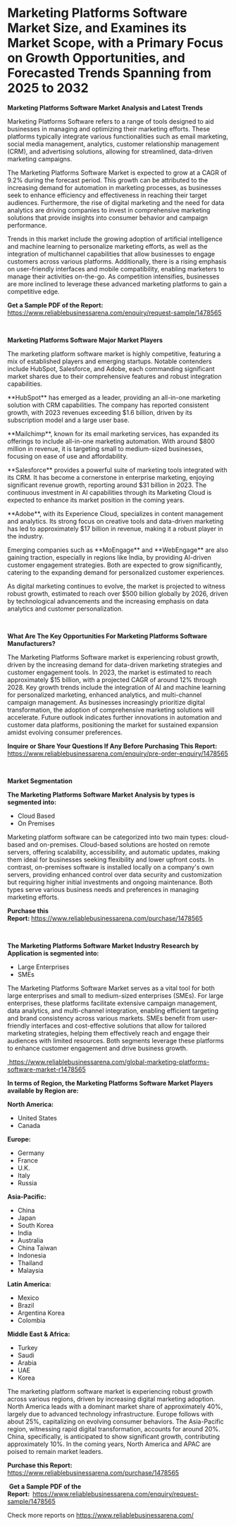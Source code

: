 <p><h1>Marketing Platforms Software Market Size, and Examines its Market Scope, with a Primary Focus on Growth Opportunities, and Forecasted Trends Spanning from 2025 to 2032</h1></p><p><strong>Marketing Platforms Software Market Analysis and Latest Trends</strong></p>
<p><p>Marketing Platforms Software refers to a range of tools designed to aid businesses in managing and optimizing their marketing efforts. These platforms typically integrate various functionalities such as email marketing, social media management, analytics, customer relationship management (CRM), and advertising solutions, allowing for streamlined, data-driven marketing campaigns.</p><p>The Marketing Platforms Software Market is expected to grow at a CAGR of 9.2% during the forecast period. This growth can be attributed to the increasing demand for automation in marketing processes, as businesses seek to enhance efficiency and effectiveness in reaching their target audiences. Furthermore, the rise of digital marketing and the need for data analytics are driving companies to invest in comprehensive marketing solutions that provide insights into consumer behavior and campaign performance.</p><p>Trends in this market include the growing adoption of artificial intelligence and machine learning to personalize marketing efforts, as well as the integration of multichannel capabilities that allow businesses to engage customers across various platforms. Additionally, there is a rising emphasis on user-friendly interfaces and mobile compatibility, enabling marketers to manage their activities on-the-go. As competition intensifies, businesses are more inclined to leverage these advanced marketing platforms to gain a competitive edge.</p></p>
<p><strong>Get a Sample PDF of the Report:&nbsp;</strong> <a href="https://www.reliablebusinessarena.com/enquiry/request-sample/1478565?utm_campaign=1948&utm_medium=2&utm_source=Github&utm_content=ia&utm_term=23032025&utm_id=marketing-platforms-software">https://www.reliablebusinessarena.com/enquiry/request-sample/1478565</a></p>
<p>&nbsp;</p>
<p><strong>Marketing Platforms Software Major Market Players</strong></p>
<p><p>The marketing platform software market is highly competitive, featuring a mix of established players and emerging startups. Notable contenders include HubSpot, Salesforce, and Adobe, each commanding significant market shares due to their comprehensive features and robust integration capabilities.</p><p>**HubSpot** has emerged as a leader, providing an all-in-one marketing solution with CRM capabilities. The company has reported consistent growth, with 2023 revenues exceeding $1.6 billion, driven by its subscription model and a large user base.</p><p>**Mailchimp**, known for its email marketing services, has expanded its offerings to include all-in-one marketing automation. With around $800 million in revenue, it is targeting small to medium-sized businesses, focusing on ease of use and affordability. </p><p>**Salesforce** provides a powerful suite of marketing tools integrated with its CRM. It has become a cornerstone in enterprise marketing, enjoying significant revenue growth, reporting around $31 billion in 2023. The continuous investment in AI capabilities through its Marketing Cloud is expected to enhance its market position in the coming years.</p><p>**Adobe**, with its Experience Cloud, specializes in content management and analytics. Its strong focus on creative tools and data-driven marketing has led to approximately $17 billion in revenue, making it a robust player in the industry.</p><p>Emerging companies such as **MoEngage** and **WebEngage** are also gaining traction, especially in regions like India, by providing AI-driven customer engagement strategies. Both are expected to grow significantly, catering to the expanding demand for personalized customer experiences.</p><p>As digital marketing continues to evolve, the market is projected to witness robust growth, estimated to reach over $500 billion globally by 2026, driven by technological advancements and the increasing emphasis on data analytics and customer personalization.</p></p>
<p>&nbsp;</p>
<p><strong>What Are The Key Opportunities For Marketing Platforms Software Manufacturers?</strong></p>
<p><p>The Marketing Platforms Software market is experiencing robust growth, driven by the increasing demand for data-driven marketing strategies and customer engagement tools. In 2023, the market is estimated to reach approximately $15 billion, with a projected CAGR of around 12% through 2028. Key growth trends include the integration of AI and machine learning for personalized marketing, enhanced analytics, and multi-channel campaign management. As businesses increasingly prioritize digital transformation, the adoption of comprehensive marketing solutions will accelerate. Future outlook indicates further innovations in automation and customer data platforms, positioning the market for sustained expansion amidst evolving consumer preferences.</p></p>
<p><strong>Inquire or Share Your Questions If Any Before Purchasing This Report:</strong> <a href="https://www.reliablebusinessarena.com/enquiry/pre-order-enquiry/1478565?utm_campaign=1948&utm_medium=2&utm_source=Github&utm_content=ia&utm_term=23032025&utm_id=marketing-platforms-software">https://www.reliablebusinessarena.com/enquiry/pre-order-enquiry/1478565</a></p>
<p>&nbsp;</p>
<p><strong>Market Segmentation</strong></p>
<p><strong>The Marketing Platforms Software Market Analysis by types is segmented into:</strong></p>
<p><ul><li>Cloud Based</li><li>On Premises</li></ul></p>
<p><p>Marketing platform software can be categorized into two main types: cloud-based and on-premises. Cloud-based solutions are hosted on remote servers, offering scalability, accessibility, and automatic updates, making them ideal for businesses seeking flexibility and lower upfront costs. In contrast, on-premises software is installed locally on a company's own servers, providing enhanced control over data security and customization but requiring higher initial investments and ongoing maintenance. Both types serve various business needs and preferences in managing marketing efforts.</p></p>
<p><strong>Purchase this Report:&nbsp;</strong><a href="https://www.reliablebusinessarena.com/purchase/1478565?utm_campaign=1948&utm_medium=2&utm_source=Github&utm_content=ia&utm_term=23032025&utm_id=marketing-platforms-software">https://www.reliablebusinessarena.com/purchase/1478565</a></p>
<p>&nbsp;</p>
<p><strong>The Marketing Platforms Software Market Industry Research by Application is segmented into:</strong></p>
<p><ul><li>Large Enterprises</li><li>SMEs</li></ul></p>
<p><p>The Marketing Platforms Software Market serves as a vital tool for both large enterprises and small to medium-sized enterprises (SMEs). For large enterprises, these platforms facilitate extensive campaign management, data analytics, and multi-channel integration, enabling efficient targeting and brand consistency across various markets. SMEs benefit from user-friendly interfaces and cost-effective solutions that allow for tailored marketing strategies, helping them effectively reach and engage their audiences with limited resources. Both segments leverage these platforms to enhance customer engagement and drive business growth.</p></p>
<p><a href="https://www.reliablebusinessarena.com/global-marketing-platforms-software-market-r1478565?utm_campaign=1948&utm_medium=2&utm_source=Github&utm_content=ia&utm_term=23032025&utm_id=marketing-platforms-software">&nbsp;https://www.reliablebusinessarena.com/global-marketing-platforms-software-market-r1478565</a></p>
<p><strong>In terms of Region, the Marketing Platforms Software Market Players available by Region are:</strong></p>
<p>
    <p> <strong> North America: </strong>
        <ul>
            <li>United States</li>
            <li>Canada</li>
        </ul>
        </p> 
    <p> <strong> Europe: </strong>
        <ul>
            <li>Germany</li>
            <li>France</li>
            <li>U.K.</li>
            <li>Italy</li>
            <li>Russia</li>
        </ul>
        </p> 
    <p> <strong> Asia-Pacific: </strong>
        <ul>
            <li>China</li>
            <li>Japan</li>
            <li>South Korea</li>
            <li>India</li>
            <li>Australia</li>
            <li>China Taiwan</li>
            <li>Indonesia</li>
            <li>Thailand</li>
            <li>Malaysia</li>
        </ul>
        </p> 
    <p> <strong> Latin America: </strong>
        <ul>
            <li>Mexico</li>
            <li>Brazil</li>
            <li>Argentina Korea</li>
            <li>Colombia</li>
        </ul>
        </p> 
    <p> <strong> Middle East & Africa: </strong>
        <ul>
            <li>Turkey</li>
            <li>Saudi</li>
            <li>Arabia</li>
            <li>UAE</li>
            <li>Korea</li>
        </ul>
    </p>
    </p>
<p><p>The marketing platform software market is experiencing robust growth across various regions, driven by increasing digital marketing adoption. North America leads with a dominant market share of approximately 40%, largely due to advanced technology infrastructure. Europe follows with about 25%, capitalizing on evolving consumer behaviors. The Asia-Pacific region, witnessing rapid digital transformation, accounts for around 20%. China, specifically, is anticipated to show significant growth, contributing approximately 10%. In the coming years, North America and APAC are poised to remain market leaders.</p></p>
<p><strong>Purchase this Report: </strong><a href="https://www.reliablebusinessarena.com/purchase/1478565?utm_campaign=1948&utm_medium=2&utm_source=Github&utm_content=ia&utm_term=23032025&utm_id=marketing-platforms-software">https://www.reliablebusinessarena.com/purchase/1478565</a></p>
<p>&nbsp;<strong>Get a Sample PDF of the Report:&nbsp;&nbsp;</strong><a href="https://www.reliablebusinessarena.com/enquiry/request-sample/1478565?utm_campaign=1948&utm_medium=2&utm_source=Github&utm_content=ia&utm_term=23032025&utm_id=marketing-platforms-software">https://www.reliablebusinessarena.com/enquiry/request-sample/1478565</a></p>
<p><strong></strong></p>
<p>Check more reports on <a href="https://www.reliablebusinessarena.com/?utm_campaign=1948&utm_medium=2&utm_source=Github&utm_content=ia&utm_term=23032025&utm_id=marketing-platforms-software">https://www.reliablebusinessarena.com/</a></p>